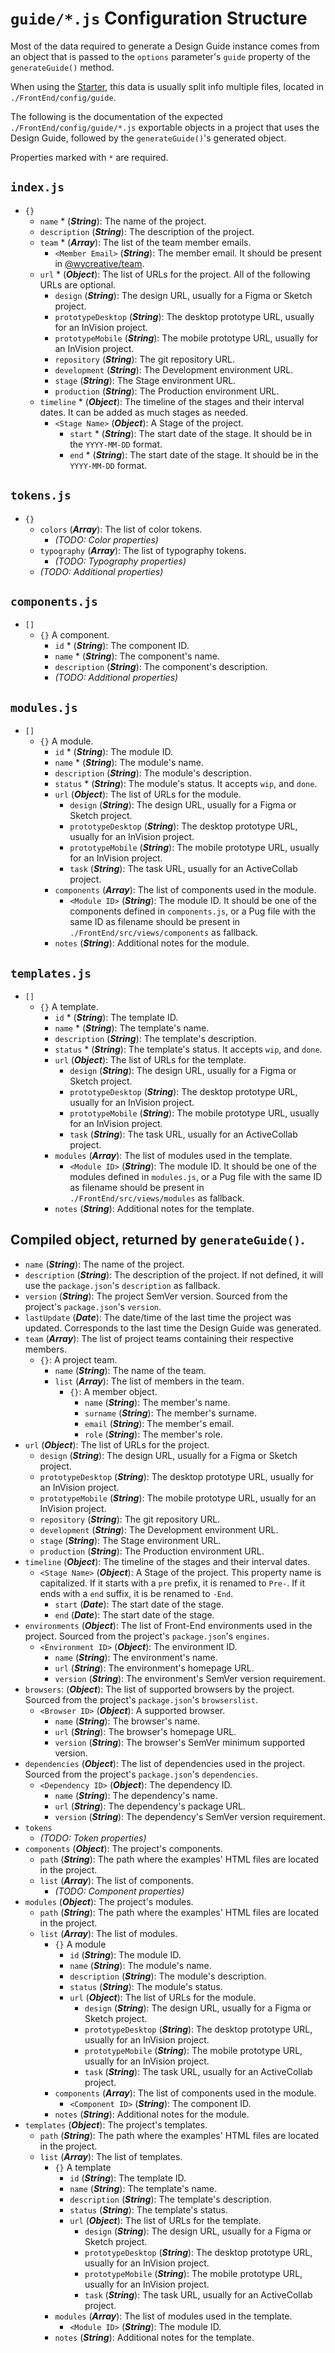 # `guide/*.js` Configuration Structure

Most of the data required to generate a Design Guide instance comes from an object that is passed to the `options` parameter's `guide` property of the `generateGuide()` method.

When using the [Starter](https://github.com/WYcreative/starter), this data is usually split info multiple files, located in `./FrontEnd/config/guide`.

The following is the documentation of the expected `./FrontEnd/config/guide/*.js` exportable objects in a project that uses the Design Guide, followed by the `generateGuide()`'s generated object.

Properties marked with `*` are required.

## `index.js`

- `{}`
  - `name` \* (__*String*__): The name of the project.
  - `description` (__*String*__): The description of the project.
  - `team` \* (__*Array*__): The list of the team member emails.
    - `<Member Email>` (__*String*__): The member email. It should be present in [@wycreative/team](https://github.com/WYcreative/team).
  - `url` \* (__*Object*__): The list of URLs for the project. All of the following URLs are optional.
    - `design` (__*String*__): The design URL, usually for a Figma or Sketch project.
    - `prototypeDesktop` (__*String*__): The desktop prototype URL, usually for an InVision project.
    - `prototypeMobile` (__*String*__): The mobile prototype URL, usually for an InVision project.
    - `repository` (__*String*__): The git repository URL.
    - `development` (__*String*__): The Development environment URL.
    - `stage` (__*String*__): The Stage environment URL.
    - `production` (__*String*__): The Production environment URL.
  - `timeline` \* (__*Object*__): The timeline of the stages and their interval dates. It can be added as much stages as needed.
    - `<Stage Name>` (__*Object*__): A Stage of the project.
      - `start` \* (__*String*__): The start date of the stage. It should be in the `YYYY-MM-DD` format.
      - `end` \* (__*String*__): The start date of the stage. It should be in the `YYYY-MM-DD` format.

## `tokens.js`

- `{}`
  - `colors` (__*Array*__): The list of color tokens.
    - *(TODO: Color properties)*
  - `typography` (__*Array*__): The list of typography tokens.
    - *(TODO: Typography properties)*
  - *(TODO: Additional properties)*

## `components.js`

- `[]`
  - `{}` A component.
    - `id` \* (__*String*__): The component ID.
    - `name` \* (__*String*__): The component's name.
    - `description` (__*String*__): The component's description.
    - *(TODO: Additional properties)*

## `modules.js`

- `[]`
  - `{}` A module.
    - `id` \* (__*String*__): The module ID.
    - `name` \* (__*String*__): The module's name.
    - `description` (__*String*__): The module's description.
    - `status` \* (__*String*__): The module's status. It accepts `wip`, and `done`.
    - `url` (__*Object*__): The list of URLs for the module.
      - `design` (__*String*__): The design URL, usually for a Figma or Sketch project.
      - `prototypeDesktop` (__*String*__): The desktop prototype URL, usually for an InVision project.
      - `prototypeMobile` (__*String*__): The mobile prototype URL, usually for an InVision project.
      - `task` (__*String*__): The task URL, usually for an ActiveCollab project.
    - `components` (__*Array*__): The list of components used in the module.
      - `<Module ID>` (__*String*__): The module ID. It should be one of the components defined in `components.js`, or a Pug file with the same ID as filename should be present in `./FrontEnd/src/views/components` as fallback.
    - `notes` (__*String*__): Additional notes for the module.

## `templates.js`

- `[]`
  - `{}` A template.
    - `id` \* (__*String*__): The template ID.
    - `name` \* (__*String*__): The template's name.
    - `description` (__*String*__): The template's description.
    - `status` \* (__*String*__): The template's status. It accepts `wip`, and `done`.
    - `url` (__*Object*__): The list of URLs for the template.
      - `design` (__*String*__): The design URL, usually for a Figma or Sketch project.
      - `prototypeDesktop` (__*String*__): The desktop prototype URL, usually for an InVision project.
      - `prototypeMobile` (__*String*__): The mobile prototype URL, usually for an InVision project.
      - `task` (__*String*__): The task URL, usually for an ActiveCollab project.
    - `modules` (__*Array*__): The list of modules used in the template.
      - `<Module ID>` (__*String*__): The module ID. It should be one of the modules defined in `modules.js`, or a Pug file with the same ID as filename should be present in `./FrontEnd/src/views/modules` as fallback.
    - `notes` (__*String*__): Additional notes for the template.

## Compiled object, returned by `generateGuide()`.

- `name` (__*String*__): The name of the project.
- `description` (__*String*__): The description of the project. If not defined, it will use the `package.json`'s `description` as fallback.
- `version` (__*String*__): The project SemVer version. Sourced from the project's `package.json`'s `version`.
- `lastUpdate` (__*Date*__): The date/time of the last time the project was updated. Corresponds to the last time the Design Guide was generated.
- `team` (__*Array*__): The list of project teams containing their respective members.
  - `{}`: A project team.
    - `name` (__*String*__): The name of the team.
    - `list` (__*Array*__): The list of members in the team.
      - `{}`: A member object.
        - `name` (__*String*__): The member's name.
        - `surname` (__*String*__): The member's surname.
        - `email` (__*String*__): The member's email.
        - `role` (__*String*__): The member's role.
- `url` (__*Object*__): The list of URLs for the project.
  - `design` (__*String*__): The design URL, usually for a Figma or Sketch project.
  - `prototypeDesktop` (__*String*__): The desktop prototype URL, usually for an InVision project.
  - `prototypeMobile` (__*String*__): The mobile prototype URL, usually for an InVision project.
  - `repository` (__*String*__): The git repository URL.
  - `development` (__*String*__): The Development environment URL.
  - `stage` (__*String*__): The Stage environment URL.
  - `production` (__*String*__): The Production environment URL.
- `timeline` (__*Object*__): The timeline of the stages and their interval dates.
  - `<Stage Name>` (__*Object*__): A Stage of the project. This property name is capitalized. If it starts with a `pre` prefix, it is renamed to `Pre-`. If it ends with a `end` suffix, it is be renamed to `-End`.
    - `start` (__*Date*__): The start date of the stage.
    - `end` (__*Date*__): The start date of the stage.
- `environments` (__*Object*__): The list of Front-End environments used in the project. Sourced from the project's `package.json`'s `engines`.
  - `<Environment ID>` (__*Object*__): The environment ID.
    - `name` (__*String*__): The environment's name.
    - `url` (__*String*__): The environment's homepage URL.
    - `version` (__*String*__): The environment's SemVer version requirement.
- `browsers`: (__*Object*__): The list of supported browsers by the project. Sourced from the project's `package.json`'s `browserslist`.
  - `<Browser ID>` (__*Object*__): A supported browser.
    - `name` (__*String*__): The browser's name.
    - `url` (__*String*__): The browser's homepage URL.
    - `version` (__*String*__): The browser's SemVer minimum supported version.
- `dependencies` (__*Object*__): The list of dependencies used in the project. Sourced from the project's `package.json`'s `dependencies`.
  - `<Dependency ID>` (__*Object*__): The dependency ID.
    - `name` (__*String*__): The dependency's name.
    - `url` (__*String*__): The dependency's package URL.
    - `version` (__*String*__): The dependency's SemVer version requirement.
- `tokens`
  - *(TODO: Token properties)*
- `components` (__*Object*__): The project's components.
  - `path` (__*String*__): The path where the examples' HTML files are located in the project.
  - `list` (__*Array*__): The list of components.
    - *(TODO: Component properties)*
- `modules` (__*Object*__): The project's modules.
  - `path` (__*String*__): The path where the examples' HTML files are located in the project.
  - `list` (__*Array*__): The list of modules.
    - `{}` A module
      - `id` (__*String*__): The module ID.
      - `name` (__*String*__): The module's name.
      - `description` (__*String*__): The module's description.
      - `status` (__*String*__): The module's status.
      - `url` (__*Object*__): The list of URLs for the module.
        - `design` (__*String*__): The design URL, usually for a Figma or Sketch project.
        - `prototypeDesktop` (__*String*__): The desktop prototype URL, usually for an InVision project.
        - `prototypeMobile` (__*String*__): The mobile prototype URL, usually for an InVision project.
        - `task` (__*String*__): The task URL, usually for an ActiveCollab project.
    - `components` (__*Array*__): The list of components used in the module.
      - `<Component ID>` (__*String*__): The component ID.
    - `notes` (__*String*__): Additional notes for the module.
- `templates` (__*Object*__): The project's templates.
  - `path` (__*String*__): The path where the examples' HTML files are located in the project.
  - `list` (__*Array*__): The list of templates.
    - `{}` A template
      - `id` (__*String*__): The template ID.
      - `name` (__*String*__): The template's name.
      - `description` (__*String*__): The template's description.
      - `status` (__*String*__): The template's status.
      - `url` (__*Object*__): The list of URLs for the template.
        - `design` (__*String*__): The design URL, usually for a Figma or Sketch project.
        - `prototypeDesktop` (__*String*__): The desktop prototype URL, usually for an InVision project.
        - `prototypeMobile` (__*String*__): The mobile prototype URL, usually for an InVision project.
        - `task` (__*String*__): The task URL, usually for an ActiveCollab project.
    - `modules` (__*Array*__): The list of modules used in the template.
      - `<Module ID>` (__*String*__): The module ID.
    - `notes` (__*String*__): Additional notes for the template.
